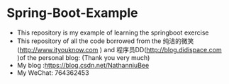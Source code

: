 # Spring-Boot-Example
- This repository is my example of learning the springboot exercise
- This repository of all the code borrowed from the 纯洁的微笑(http://www.ityouknow.com ) and 程序员DD(http://blog.didispace.com )of the personal blog: (Thank you very much)
- My blog :https://blog.csdn.net/NathanniuBee
- My WeChat: 764362453
